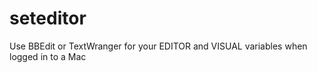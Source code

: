 seteditor
=========

Use BBEdit or TextWranger for your EDITOR and VISUAL variables when logged in to a Mac
